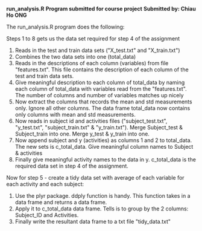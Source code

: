 **run_analysis.R**
**Program submitted for course project**
**Submitted by: Chiau Ho ONG**

The run_analysis.R program does the following:

Steps 1 to 8 gets us the data set required for step 4 of the assignment

1. Reads in the test and train data sets ("X_test.txt" and "X_train.txt")
2. Combines the two data sets into one (total_data)
3. Reads in the descriptions of each column (variables) from file "features.txt". This file contains the description of each column of the test and train data sets.
4. Give meaningful description to each column of total_data by naming each column of total_data with variables read from the "features.txt". The number of columns and number of variables matches up nicely
5. Now extract the columns that records the mean and std measurements only. Ignore all other columns. The data frame total_data now contains only columns with mean and std measurements.
6. Now reads in subject id and activities files ("subject_test.txt", "y_test.txt", "subject_train.txt" & "y_train.txt"). Merge Subject_test & Subject_train into one. Merge y_test & y_train into one. 
7. Now append subject and y (activities) as columns 1 and 2 to total_data. The new sets is c_total_data. Give meaningful column names to Subject & activities
8. Finally give meaningful activity names to the data in y. c_total_data is the required data set in step 4 of the assignment.

Now for step 5 - create a tidy data set with average of each variable for each activity and each subject:

1. Use the plyr package. ddply function is handy. This function takes in a data frame and returns a data frame.
2. Apply it to c_total_data data frame. Tells is to group by the 2 columns: Subject_ID and Activities. 
3. Finally write the resultant data frame to a txt file "tidy_data.txt"

